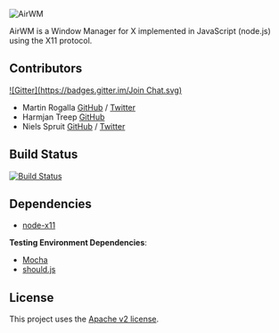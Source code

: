 ![AirWM](http://i.imgur.com/TZIgxK2.png)

AirWM is a Window Manager for X implemented in JavaScript (node.js) using the X11 protocol.

Contributors
------------
[![Gitter](https://badges.gitter.im/Join Chat.svg)](https://gitter.im/AirWM/AirWM?utm_source=badge&utm_medium=badge&utm_campaign=pr-badge&utm_content=badge)
* Martin Rogalla [GitHub](https://github.com/MartinRogalla) / [Twitter](https://twitter.com/MartinRogalla)
* Harmjan Treep [GitHub](https://github.com/harmjan)
* Niels Spruit [GitHub](https://github.com/nspruit) / [Twitter](https://twitter.com/n_spruit)

Build Status
------------
[![Build Status](https://travis-ci.org/AirWM/AirWM.svg?branch=master)](https://travis-ci.org/AirWM/AirWM)

Dependencies
------------
* [node-x11](https://github.com/sidorares/node-x11)

**Testing Environment Dependencies**:
* [Mocha](http://visionmedia.github.io/mocha/)
* [should.js](https://github.com/tj/should.js)

License
-------
This project uses the [Apache v2 license](/LICENSE).

